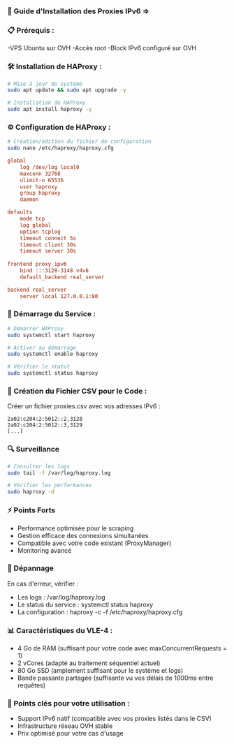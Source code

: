 ### 🚀 Guide d'Installation des Proxies IPv6 =>

### 📋 Prérequis :

-VPS Ubuntu sur OVH
-Accès root
-Block IPv6 configuré sur OVH

### 🛠 Installation de HAProxy :

```bash
# Mise à jour du système
sudo apt update && sudo apt upgrade -y

# Installation de HAProxy
sudo apt install haproxy -y
```

### ⚙️ Configuration de HAProxy :

```bash
# Création/édition du fichier de configuration
sudo nano /etc/haproxy/haproxy.cfg
```

```cfg
global
    log /dev/log local0
    maxconn 32768
    ulimit-n 65536
    user haproxy
    group haproxy
    daemon

defaults
    mode tcp
    log global
    option tcplog
    timeout connect 5s
    timeout client 30s
    timeout server 30s
    
frontend proxy_ipv6
    bind :::3128-3148 v4v6
    default_backend real_server

backend real_server
    server local 127.0.0.1:80
```

### 🔄 Démarrage du Service :

```bash
# Démarrer HAProxy
sudo systemctl start haproxy

# Activer au démarrage
sudo systemctl enable haproxy

# Vérifier le statut
sudo systemctl status haproxy
```

### 📝 Création du Fichier CSV pour le Code :

Créer un fichier proxies.csv avec vos adresses IPv6 :
```csv
2a02:c204:2:5012::2,3128
2a02:c204:2:5012::3,3129
[...]
```

### 🔍 Surveillance

```bash
# Consulter les logs
sudo tail -f /var/log/haproxy.log

# Vérifier les performances
sudo haproxy -d
```
### ⚡ Points Forts

- Performance optimisée pour le scraping
- Gestion efficace des connexions simultanées
- Compatible avec votre code existant (ProxyManager)
- Monitoring avancé

### 🚨 Dépannage

En cas d'erreur, vérifier :

- Les logs : /var/log/haproxy.log
- Le status du service : systemctl status haproxy
- La configuration : haproxy -c -f /etc/haproxy/haproxy.cfg

### 📊 Caractéristiques du VLE-4 :

- 4 Go de RAM (suffisant pour votre code avec maxConcurrentRequests = 1)
- 2 vCores (adapté au traitement séquentiel actuel)
- 80 Go SSD (amplement suffisant pour le système et logs)
- Bande passante partagée (suffisante vu vos délais de 1000ms entre requêtes)

### 🔑 Points clés pour votre utilisation :

- Support IPv6 natif (compatible avec vos proxies listés dans le CSV)
- Infrastructure réseau OVH stable
- Prix optimisé pour votre cas d'usage